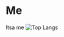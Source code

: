 # Me
Itsa me
![Top Langs](https://github-readme-stats.vercel.app/api/top-langs/?username=reebix&layout=compact&theme=dark)
